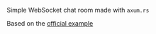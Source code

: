 Simple WebSocket chat room made with `axum.rs`

Based on the [official example](https://github.com/tokio-rs/axum/tree/main/examples/chat)